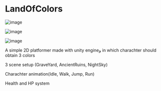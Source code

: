 # LandOfColors

![image](https://github.com/user-attachments/assets/efebe1f1-2df0-47fa-b686-d66059634eaa)

![image](https://github.com/user-attachments/assets/13e5f1e8-0ad6-4217-b046-d7047ca9e3c6)

![image](https://github.com/user-attachments/assets/3794fb22-6536-4631-a750-81033f969626)


A simple 2D platformer made with unity engineو in which charachter should obtain 3 colors


3 scene setup (GraveYard, AncientRuins, NightSky)


Charachter animation(Idle, Walk, Jump, Run)


Health and HP system
